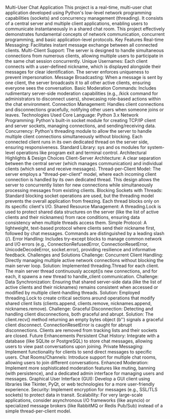 Multi-User Chat Application
This project is a real-time, multi-user chat application developed using Python's low-level network programming capabilities (sockets) and concurrency management (threading). It consists of a central server and multiple client applications, enabling users to communicate instantaneously in a shared chat room. This project effectively demonstrates fundamental concepts of network communication, concurrent programming, and basic application-level protocols.
Key Features
Real-time Messaging: Facilitates instant message exchange between all connected clients.
Multi-Client Support: The server is designed to handle simultaneous connections from numerous clients, allowing multiple users to participate in the same chat session concurrently.
Unique Usernames: Each client connects with a user-defined nickname, which is displayed alongside their messages for clear identification. The server enforces uniqueness to prevent impersonation.
Message Broadcasting: When a message is sent by one client, the server broadcasts it to all other active clients, ensuring everyone sees the conversation.
Basic Moderation Commands: Includes rudimentary server-side moderation capabilities (e.g., /kick command for administrators to disconnect users), showcasing role-based actions within the chat environment.
Connection Management: Handles client connections and disconnections gracefully, notifying other users when someone joins or leaves.
Technologies Used
Core Language: Python 3.x
Network Programming: Python's built-in socket module for creating TCP/IP client and server sockets, managing connections, and sending/receiving data.
Concurrency: Python's threading module to allow the server to handle multiple client connections simultaneously without blocking. Each connected client runs in its own dedicated thread on the server side, ensuring responsiveness.
Standard Library: sys and os modules for system-level operations like program exit and terminal control.
Architectural Highlights & Design Choices
Client-Server Architecture: A clear separation between the central server (which manages communication) and individual clients (which send and receive messages).
Thread-per-Client Model: The server employs a "thread-per-client" model, where each incoming client connection is handled by its own dedicated thread. This design allows the server to concurrently listen for new connections while simultaneously processing messages from existing clients.
Blocking Sockets with Threads: Standard blocking socket operations are used, but the threading model prevents the overall application from freezing. Each thread blocks only on its specific client's I/O.
Shared Resource Management: A threading.Lock is used to protect shared data structures on the server (like the list of active clients and their nicknames) from race conditions, ensuring data consistency when multiple threads access them.
Simple Protocol: A lightweight, text-based protocol where clients send their nickname first, followed by chat messages. Commands are distinguished by a leading slash (/).
Error Handling: Includes try-except blocks to manage common network and I/O errors (e.g., ConnectionRefusedError, ConnectionResetError, UnicodeDecodeError, socket.error), providing resilience and informative feedback.
Challenges and Solutions
Challenge: Concurrent Client Handling: Directly managing multiple active network connections without blocking the main server loop.
Solution: Implemented threading.Thread for each client. The main server thread continuously accept()s new connections, and for each, it spawns a new thread to handle_client communication.
Challenge: Data Synchronization: Ensuring that shared server-side data (like the list of active clients and their nicknames) remains consistent when accessed or modified by multiple client-handling threads.
Solution: Employed threading.Lock to create critical sections around operations that modify shared client lists (clients.append, clients.remove, nicknames.append, nicknames.remove).
Challenge: Graceful Disconnection: Detecting and handling client disconnections, both graceful and abrupt.
Solution: The client.recv() method returning an empty bytes object (b'') signals a graceful client disconnect. ConnectionResetError is caught for abrupt disconnections. Clients are removed from tracking lists and their sockets are closed.
Future Enhancements
Persistent Chat History: Integrate with a database (like SQLite or PostgreSQL) to store chat messages, allowing users to view past conversations upon joining.
Private Messaging: Implement functionality for clients to send direct messages to specific users.
Chat Rooms/Channels: Introduce support for multiple chat rooms, allowing users to join different conversations.
Enhanced Moderation: Implement more sophisticated moderation features like muting, banning (with persistence), and a dedicated admin interface for managing users and messages.
Graphical User Interface (GUI): Develop a GUI client using libraries like Tkinter, PyQt, or web technologies for a more user-friendly experience.
Security: Implement encryption for messages (e.g., SSL/TLS sockets) to protect data in transit.
Scalability: For very large-scale applications, consider asynchronous I/O frameworks (like asyncio) or specialized message brokers (like RabbitMQ or Redis Pub/Sub) instead of a simple thread-per-client model.
